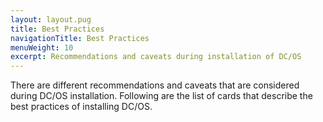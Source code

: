 ```yaml
---
layout: layout.pug
title: Best Practices
navigationTitle: Best Practices
menuWeight: 10
excerpt: Recommendations and caveats during installation of DC/OS
---
```


There are different recommendations and caveats that are considered during DC/OS installation. Following are the list of cards that describe the best practices of installing DC/OS.